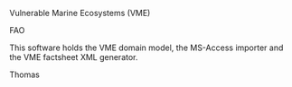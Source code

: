 Vulnerable Marine Ecosystems (VME) 

FAO

This software holds the VME domain model, the MS-Access importer and the VME factsheet XML generator.

Thomas 
